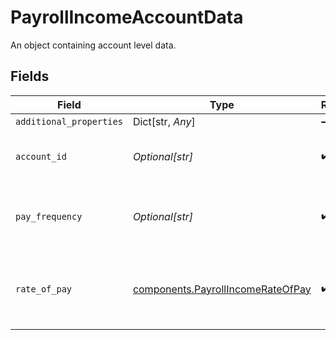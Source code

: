# PayrollIncomeAccountData

An object containing account level data.


## Fields

| Field                                                                              | Type                                                                               | Required                                                                           | Description                                                                        |
| ---------------------------------------------------------------------------------- | ---------------------------------------------------------------------------------- | ---------------------------------------------------------------------------------- | ---------------------------------------------------------------------------------- |
| `additional_properties`                                                            | Dict[str, *Any*]                                                                   | :heavy_minus_sign:                                                                 | N/A                                                                                |
| `account_id`                                                                       | *Optional[str]*                                                                    | :heavy_check_mark:                                                                 | ID of the payroll provider account.                                                |
| `pay_frequency`                                                                    | *Optional[str]*                                                                    | :heavy_check_mark:                                                                 | The frequency at which an individual is paid.                                      |
| `rate_of_pay`                                                                      | [components.PayrollIncomeRateOfPay](../../models/shared/payrollincomerateofpay.md) | :heavy_check_mark:                                                                 | An object representing the rate at which an individual is paid.                    |